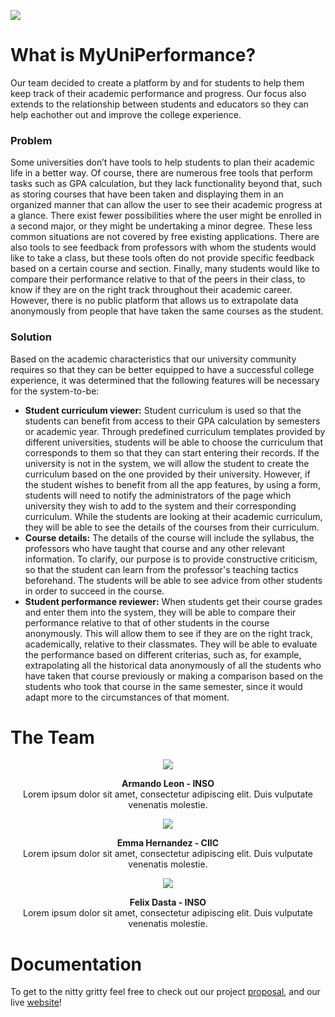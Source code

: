 ![](https://images.unsplash.com/photo-1599658880436-c61792e70672?ixlib=rb-1.2.1&ixid=MnwxMjA3fDB8MHxwaG90by1wYWdlfHx8fGVufDB8fHx8&auto=format&fit=crop&w=1170&q=80)
<div class="section-what">
 <h1> What is MyUniPerformance? </h1>
<p>Our team decided to create a platform by and for students to help them keep track of their academic performance and progress. Our focus also extends to the relationship between students and educators so they can help eachother out and improve the college experience.</p>
</div>

<div class="section-problem">
 <div class="section-problem-statement">
  <h3> Problem </h3>
<p>Some universities don’t have tools to help students to plan their academic life in a better way. Of course, there are numerous free tools that perform tasks such as GPA calculation, but they lack functionality beyond that, such as storing courses that have been taken and displaying them in an organized manner that can allow the user to see their academic progress at a glance. There exist fewer possibilities where the user might be enrolled in a second major, or they might be undertaking a minor degree. These less common situations are not covered by free existing applications. There are also tools to see feedback from professors with whom the students would like to take a class, but these tools often do not provide specific feedback based on a certain course and section. Finally, many students would like to compare their performance relative to that of the peers in their class, to know if they are on the right track throughout their academic career. However, there is no public platform that allows us to extrapolate data anonymously from people that have taken the same courses as the student.</p>
</div>

 <div class="section-problem-solution">
 <h3> Solution </h3>
<p>Based on the academic characteristics that our university community requires so that they can be better equipped to have a successful college experience, it was determined that the following features will be necessary for the system-to-be:</p>

<ul>
 <li> <b>Student curriculum viewer:</b>  Student curriculum is used so that the students can benefit from access to their GPA calculation by semesters or academic year. Through predefined curriculum templates provided by different universities, students will be able to choose the curriculum that corresponds to them so that they can start entering their records. If the university is not in the system, we will allow the student to create the curriculum based on the one provided by their university. However, if the student wishes to benefit from all the app features, by using a form, students will need to notify the administrators of the page which university they wish to add to the system and their corresponding curriculum. While the students are looking at their academic curriculum, they will be able to see the details of the courses from their curriculum.</li>

 <li> <b>Course details:</b>  The details of the course will include the syllabus, the professors who have  taught that course and any other relevant information. To clarify, our purpose is to provide constructive criticism, so that the student can learn from the professor's teaching tactics beforehand. The students will be able to see advice from other students in order to succeed in the course.</li>

 <li> <b>Student performance reviewer:</b> When students get their course grades and enter them into the system, they will be able to compare their performance relative to that of other students in the course anonymously. This will allow them to see if they are on the right track, academically, relative to their classmates. They will be able to evaluate the performance based on different criterias, such as, for example, extrapolating all the historical data anonymously of all the students who have taken that course previously or making a comparison based on the students who took that course in the same semester, since it would adapt more to the circumstances of that moment.</li>
  </ul>
  
  </div>
</div>

# The Team
<div align="center">
 <img src="https://dogtowndogtraining.com/wp-content/uploads/2012/06/300x300-02.jpg">
 <p>
  <b>Armando Leon - INSO</b>
  <br>
  Lorem ipsum dolor sit amet, consectetur adipiscing elit. Duis vulputate venenatis molestie. 
 </p>
</div>

<div align="center">
 <img src="https://mylittlefalls.com/wp-content/uploads/2020/05/Raccoon-immature-JoanHerrmann-300x300.jpeg">
 <p>
  <b>Emma Hernandez - CIIC</b>
  <br>
  Lorem ipsum dolor sit amet, consectetur adipiscing elit. Duis vulputate venenatis molestie. 
 </p>
</div>
 
<div align="center">
 <img src="https://www.oiseaux.net/photos/samuel.blanc/images/id/manchot.empereur.sabl.2p.jpg">
 <p>
  <b>Felix Dasta - INSO</b>
  <br>
  Lorem ipsum dolor sit amet, consectetur adipiscing elit. Duis vulputate venenatis molestie. 
 </p>
</div>



# Documentation
To get to the nitty gritty feel free to check out our project [proposal](https://www.markdownguide.org), and our live [website](https://puginarug.com/)!
